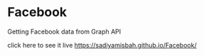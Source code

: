# Facebook
Getting Facebook data from Graph API

click here to see it live https://sadiyamisbah.github.io/Facebook/
